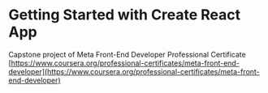 # Getting Started with Create React App

Capstone project of Meta Front-End Developer Professional Certificate
[https://www.coursera.org/professional-certificates/meta-front-end-developer](https://www.coursera.org/professional-certificates/meta-front-end-developer)
